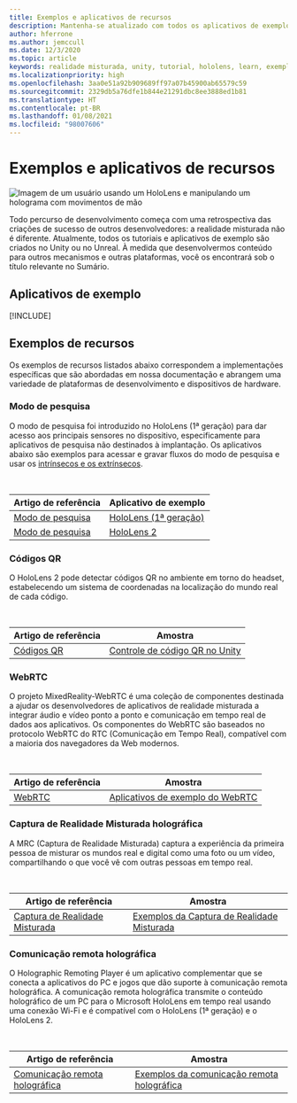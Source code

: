 ```yaml
---
title: Exemplos e aplicativos de recursos
description: Mantenha-se atualizado com todos os aplicativos de exemplos e de recursos de realidade misturada da Microsoft para HoloLens.
author: hferrone
ms.author: jemccull
ms.date: 12/3/2020
ms.topic: article
keywords: realidade misturada, unity, tutorial, hololens, learn, exemplos, MRTK, modo de pesquisa, HoloLens 2, códigos qr, WebRTC, captura de realidade misturada, comunicação remota holográfica, Ferramentas de Experiência de Usuário
ms.localizationpriority: high
ms.openlocfilehash: 3aa0e51a92b909689ff97a07b45900ab65579c59
ms.sourcegitcommit: 2329db5a76dfe1b844e21291dbc8ee3888ed1b81
ms.translationtype: HT
ms.contentlocale: pt-BR
ms.lasthandoff: 01/08/2021
ms.locfileid: "98007606"
---
```

# <a name="samples-and-feature-apps"></a>Exemplos e aplicativos de recursos

![Imagem de um usuário usando um HoloLens e manipulando um holograma com movimentos de mão](unreal/images/unreal-developer.jpg)

Todo percurso de desenvolvimento começa com uma retrospectiva das criações de sucesso de outros desenvolvedores: a realidade misturada não é diferente. Atualmente, todos os tutoriais e aplicativos de exemplo são criados no Unity ou no Unreal. À medida que desenvolvermos conteúdo para outros mecanismos e outras plataformas, você os encontrará sob o título relevante no Sumário.

## <a name="sample-apps"></a>Aplicativos de exemplo

[!INCLUDE[](includes/tabs-samples.md)]

## <a name="feature-samples"></a>Exemplos de recursos

Os exemplos de recursos listados abaixo correspondem a implementações específicas que são abordadas em nossa documentação e abrangem uma variedade de plataformas de desenvolvimento e dispositivos de hardware.

### <a name="research-mode"></a>Modo de pesquisa

O modo de pesquisa foi introduzido no HoloLens (1ª geração) para dar acesso aos principais sensores no dispositivo, especificamente para aplicativos de pesquisa não destinados à implantação. Os aplicativos abaixo são exemplos para acessar e gravar fluxos do modo de pesquisa e usar os [intrínsecos e os extrínsecos](https://docs.microsoft.com/windows/mixed-reality/locatable-camera#locating-the-device-camera-in-the-world).

<br>

| Artigo de referência | Aplicativo de exemplo |
| --- | --- |
| [Modo de pesquisa](platform-capabilities-and-apis/research-mode.md) | [HoloLens (1ª geração)](https://github.com/microsoft/HoloLensForCV/tree/master/Samples) |
| [Modo de pesquisa](platform-capabilities-and-apis/research-mode.md) | [HoloLens 2](https://github.com/microsoft/HoloLens2ForCV/tree/main/Samples) |

### <a name="qr-codes"></a>Códigos QR

O HoloLens 2 pode detectar códigos QR no ambiente em torno do headset, estabelecendo um sistema de coordenadas na localização do mundo real de cada código.

<br>

| Artigo de referência | Amostra |
| --- | --- |
| [Códigos QR](platform-capabilities-and-apis/qr-code-tracking.md) | [Controle de código QR no Unity](https://github.com/chgatla-microsoft/QRTracking/tree/master/SampleQRCodes) |

### <a name="webrtc"></a>WebRTC

O projeto MixedReality-WebRTC é uma coleção de componentes destinada a ajudar os desenvolvedores de aplicativos de realidade misturada a integrar áudio e vídeo ponto a ponto e comunicação em tempo real de dados aos aplicativos. Os componentes do WebRTC são baseados no protocolo WebRTC do RTC (Comunicação em Tempo Real), compatível com a maioria dos navegadores da Web modernos.

<br>

| Artigo de referência | Amostra |
| --- | --- |
| [WebRTC](https://microsoft.github.io/MixedReality-WebRTC) | [Aplicativos de exemplo do WebRTC](https://github.com/microsoft/MixedReality-WebRTC/tree/master/examples) |

### <a name="holographic-mixed-reality-capture"></a>Captura de Realidade Misturada holográfica

A MRC (Captura de Realidade Misturada) captura a experiência da primeira pessoa de misturar os mundos real e digital como uma foto ou um vídeo, compartilhando o que você vê com outras pessoas em tempo real.

<br>

| Artigo de referência | Amostra |
| --- | --- |
| [Captura de Realidade Misturada](platform-capabilities-and-apis/mixed-reality-capture-for-developers.md) | [Exemplos da Captura de Realidade Misturada](https://docs.microsoft.com/samples/microsoft/windows-universal-samples/holographicmixedrealitycapture/) |

### <a name="holographic-remoting"></a>Comunicação remota holográfica

O Holographic Remoting Player é um aplicativo complementar que se conecta a aplicativos do PC e jogos que dão suporte à comunicação remota holográfica. A comunicação remota holográfica transmite o conteúdo holográfico de um PC para o Microsoft HoloLens em tempo real usando uma conexão Wi-Fi e é compatível com o HoloLens (1ª geração) e o HoloLens 2.

<br>

| Artigo de referência | Amostra |
| --- | --- |
| [Comunicação remota holográfica](platform-capabilities-and-apis/holographic-remoting-player.md) | [Exemplos da comunicação remota holográfica](https://github.com/microsoft/MixedReality-HolographicRemoting-Samples) |